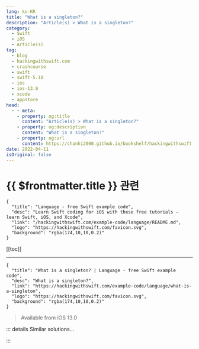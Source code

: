 ```yaml
---
lang: ko-KR
title: "What is a singleton?"
description: "Article(s) > What is a singleton?"
category:
  - Swift
  - iOS
  - Article(s)
tag: 
  - blog
  - hackingwithswift.com
  - crashcourse
  - swift
  - swift-5.10
  - ios
  - ios-13.0
  - xcode
  - appstore
head:
  - - meta:
    - property: og:title
      content: "Article(s) > What is a singleton?"
    - property: og:description
      content: "What is a singleton?"
    - property: og:url
      content: https://chanhi2000.github.io/bookshelf/hackingwithswift.com/example-code/language/what-is-a-singleton.html
date: 2022-04-11
isOriginal: false
---
```


# {{ $frontmatter.title }} 관련

```component VPCard
{
  "title": "Language - free Swift example code",
  "desc": "Learn Swift coding for iOS with these free tutorials – learn Swift, iOS, and Xcode",
  "link": "/hackingwithswift.com/example-code/language/README.md",
  "logo": "https://hackingwithswift.com/favicon.svg",
  "background": "rgba(174,10,10,0.2)"
}
```

[[toc]]

---

```component VPCard
{
  "title": "What is a singleton? | Language - free Swift example code",
  "desc": "What is a singleton?",
  "link": "https://hackingwithswift.com/example-code/language/what-is-a-singleton",
  "logo": "https://hackingwithswift.com/favicon.svg",
  "background": "rgba(174,10,10,0.2)"
}
```

> Available from iOS 13.0

<!-- TODO: 작성 -->

<!-- 
Singletons are objects that should only ever be created once, then shared everywhere they need to be used. They are common on Apple’s platforms: `FileManager`, `UserDefaults`, `UIApplication`, and `UIAccelerometer` are all mostly used through their singleton implementations.

The basic implementation of a Swift singleton looks like this:

```swift
class Settings {
    static let shared = Settings()
    var username: String?

    private init() { }
}
```

Adding a `private` initializer is important, because it stops other parts of our code from trying to create a `Settings` class instance. However, the class creates its own instance of itself as a static variable, which means the only instance of the `Settings` class is the one it created: `Settings.shared`.

-->

::: details Similar solutions…

<!--
/example-code/language/how-to-use-compactmap-to-transform-an-array">How to use compactMap() to transform an array 
/example-code/language/how-to-specify-your-own-date-format-with-codable-and-jsonencoder">How to specify your own date format with Codable and JSONEncoder 
/example-code/language/what-is-a-protocol">What is a protocol? 
/example-code/language/what-is-the-objcmembers-attribute">What is the @objcMembers attribute? 
/example-code/language/what-is-class-inheritance">What is class inheritance?</a>
-->

:::

